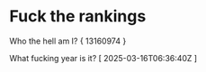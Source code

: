 # Fuck the rankings

Who the hell am I?
{ 13160974 }

What fucking year is it?
[ 2025-03-16T06:36:40Z ]
